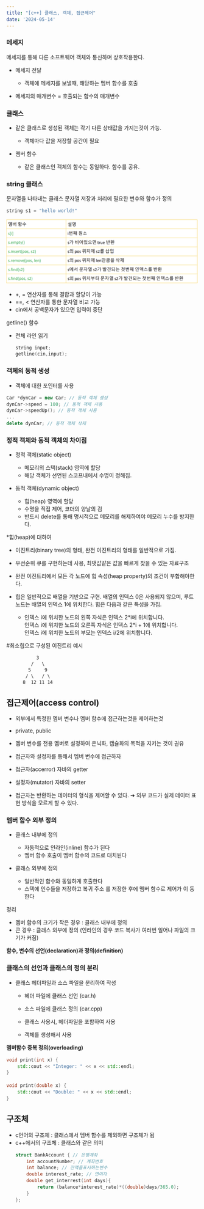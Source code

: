 ```yaml
---
title: "[c++] 클래스, 객체, 접근제어"
date: '2024-05-14'  
---
```

### 메세지
메세지를 통해 다른 소프트웨어 객체와 통신하며 상호작용한다.

- 메세지 전달
	- 객체에 메세지를 보낼때, 해당하는 멤버 함수를 호출

- 메세지의 매개변수 = 호출되는 함수의 매개변수

### 클래스
- 같은 클래스로 생성된 객체는 각기 다른 상태값을 가지는것이 가능.
	- 객체마다 값을 저장할 공간이 필요

- 멤버 함수
	- 같은 클래스인 객체의 함수는 동일하다. 함수를 공유.

### string 클래스
문자열을 나타내는 클래스
문자열 저장과 처리에 필요한 변수와 함수가 정의

```cpp
string s1 = "hello world!"
```
![alt text](image-8.png)

- +, = 연산자를 통해 결합과 할당이 가능
- ==, < 연산자를 통한 문자열 비교 가능
- cin에서 공백문자가 있으면 입력이 중단

getline() 함수
- 전체 라인 읽기
	```cpp 
	string input;
	getline(cin,input);
	```

### 객체의 동적 생성
- 객체에 대한 포인터를 사용
```cpp
Car *dynCar = new Car; // 동적 객체 생성
dynCar->speed = 100; // 동적 객체 사용
dynCar->speedUp(); // 동적 객체 사용
...
delete dynCar; // 동적 객체 삭제
```

### 정적 객체와 동적 객체의 차이점
- 정적 객체(static object)
	- 메모리의 스택(stack) 영역에 할당
	- 해당 객체가 선언된 스코프내에서 수명이 정해짐.

- 동적 객체(dynamic object)
	- 힙(heap) 영역에 할당
	- 수명을 직접 제어, 코더의 양날의 검
	- 반드시 delete를 통해 명시적으로 메모리를 해제하여야 메모리 누수를 방지한다.

*힙(heap)에 대하여
- 이진트리(binary tree)의 형태, 완전 이진트리의 형태를 일반적으로 가짐.
- 우선순위 큐를 구현하는데 사용, 최댓값같은 값을 빠르게 찾을 수 있는 자료구조
- 완전 이진트리에서 모든 각 노드에 힙 속성(heap property)의 조건이 부합해야한다.

- 힙은 일반적으로 배열을 기반으로 구현. 배열의 인덱스 0은 사용되지 않으며, 루트 노드는 배열의 인덱스 1에 위치한다. 힙은 다음과 같은 특성을 가짐.
	- 인덱스 i에 위치한 노드의 왼쪽 자식은 인덱스 2\*i에 위치합니다.  
	인덱스 i에 위치한 노드의 오른쪽 자식은 인덱스 2\*i + 1에 위치합니다.  
	인덱스 i에 위치한 노드의 부모는 인덱스 i/2에 위치합니다.

#최소힙으로 구성된 이진트리 예시
```
           3
         /   \
        5     9
       / \   / \
      8  12 11 14
```

## 접근제어(access control)
- 외부에서 특정한 멤버 변수나 멤버 함수에 접근하는것을 제어하는것
- private, public
- 멤버 변수를 전용 멤버로 설정하여 은닉화, 캡슐화의 목적을 지키는 것이 권유

- 접근자와 설정자를 통해서 멤버 변수에 접근하자

- 접근자(accerror) 자바의 getter
- 설정자(mutator) 자바의 setter

- 접근자는 반환하는 데이터의 형식을 제어할 수 있다.
➔ 외부 코드가 실제 데이터 표현 방식을 모르게 할 수 있다.  

### 멤버 함수 외부 정의
- 클래스 내부에 정의
	- 자동적으로 인라인(inline) 함수가 된다
	- 멤버 함수 호출이 멤버 함수의 코드로
대치된다

- 클래스 외부에 정의
	- 일반적인 함수와 동일하게 호출한다
	- 스택에 인수들을 저장하고 복귀 주소
를 저장한 후에 멤버 함수로 제어가 이
동한다

정리
- 멤버 함수의 크기가 작은 경우 : 클래스 내부에 정의
- 큰 경우 : 클래스 외부에 정의 (인라인의 경우 코드 복사가 여러번 일어나 파일의 크기가 커짐)

__함수, 변수의 선언(declaration)과 정의(definition)__  

### 클래스의 선언과 클래스의 정의 분리
- 클래스 헤더파일과 소스 파일을 분리하여 작성
	- 헤더 파일에 클래스 선언 (car.h)
	- 소스 파일에 클래스 정의 (car.cpp)

	- 클래스 사용시, 헤더파일을 포함하여 사용
	- 객체를 생성해서 사용

__멤버함수 중복 정의(overloading)__
```cpp
void print(int x) {
    std::cout << "Integer: " << x << std::endl;
}

void print(double x) {
    std::cout << "Double: " << x << std::endl;
}
```

## 구조체
- c언어의 구조체 : 클래스에서 멤버 함수를 제외하면 구조체가 됨
- c++에서의 구조체 : 클래스와 같은 의미
	```cpp
	struct BankAccount { // 은행계좌
		int accountNumber; // 계좌번호
		int balance; // 잔액을표시하는변수
		double interest_rate; // 연이자
		double get_interrest(int days){
			return (balance*interest_rate)*((double)days/365.0);
		}
	};

	```